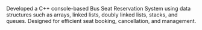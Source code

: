 Developed a C++ console-based Bus Seat Reservation System using data structures such as arrays, linked lists, doubly linked lists, stacks, and queues. Designed for efficient seat booking, cancellation, and management.
